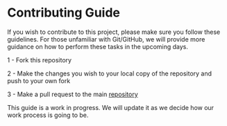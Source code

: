 # Contributing Guide

If you wish to contribute to this project, please make sure you follow these guidelines. For those unfamiliar with Git/GitHub, we will provide more guidance on how to perform these tasks in the upcoming days.

1 - Fork this repository

2 - Make the changes you wish to your local copy of the repository and push to your own fork

3 - Make a pull request to the main [repository](https://github.com/Junior-Devs/2020-Junior-Devs-Project)

This guide is a work in progress. We will update it as we decide how our work process is going to be. 
